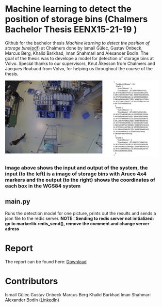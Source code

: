 # Machine learning to detect the position of storage bins (Chalmers Bachelor Thesis EENX15-21-19 )

Github for the bachelor thesis _Machine learning to detect the position of storage bins_[(pdf)](https://github.com/gurrajo/markerlib/raw/master/EENX15_21_19_Storagebins_final.pdf) at Chalmers done by Ismail Gülec, Gustav Onbeck, Marcus Berg, Khalid Barkhad, Iman Shahmari and Alexander Bodin. The goal of the thesis was to develope a model for detection of storage bins at Volvo. Special thanks to our supervisors, Knut Åkesson from Chalmers and Jacques Roubaud from Volvo, for helping us throughout the course of the thesis.

![plot](./graphics/inputoutput-2.png)

### Image above shows the input and output of the system, the input (to the left) is a image of storage bins with Aruco 4x4 markers and the output (to the right) shows the coordinates of each box in the WGS84 system

## main.py

Runs the detection model for one picture, prints out the results and sends a json file to the redis server.
**NOTE : Sending to redis server not initialized: go to markerlib.redis_send(), remove the comment and change server adress**

# Report

The report can be found here: [Download](https://github.com/gurrajo/markerlib/raw/master/EENX15_21_19_Storagebins_final.pdf)

# Contributors

Ismail Gülec
Gustav Onbeck
Marcus Berg
Khalid Barkhad
Iman Shahmari
Alexander Bodin [(LinkedIn)](https://www.linkedin.com/in/alex-bodin)
